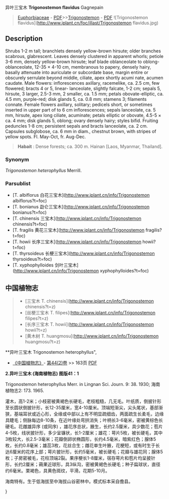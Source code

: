异叶三宝木 **Trigonostemon flavidus** Gagnepain

> [Euphorbiaceae](http://www.iplant.cn/info/Euphorbiaceae?t=foc) - [PDF](http://www.iplant.cn/foc/pdf/Euphorbiaceae.pdf)>>[Trigonostemon](http://www.iplant.cn/info/Trigonostemon?t=foc) - [PDF](http://www.iplant.cn/foc/pdf/Trigonostemon.pdf)
![Trigonostemon flavidus](http://www.iplant.cn/foc/illast/Trigonostemon flavidus.jpg)

## Description

Shrubs 1-2 m tall; branchlets densely yellow-brown hirsute; older branches scabrous, glabrescent. Leaves densely clustered in apparent whorls; petiole 3-6 mm, densely yellow-brown hirsute; leaf blade oblanceolate to oblong-oblanceolate, 12-35 × 4-10 cm, membranous to papery, densely hairy, basally attenuate into auriculate or subcordate base, margin entire or obscurely serrulate beyond middle, ciliate, apex shortly acumi nate, acumen caudate. Male flowers: inflorescences axillary, racemelike, ca. 2.5 cm, few flowered; bracts 4 or 5, linear- lanceolate, slightly falcate, 1-2 cm; sepals 5, hirsute, 3 larger, 2.5-3 mm, 2 smaller, ca. 1.5 mm; petals obovate-elliptic, ca. 4.5 mm, purple-red; disk glands 5, ca. 0.8 mm; stamens 3; filaments connate. Female flowers axillary, solitary; pedicels short, or sometimes inserted in upper part of to 6 cm inflorescences; sepals lanceolate, ca. 5 mm, hirsute, apex long ciliate, acuminate; petals elliptic or obovate, 4.5-5 × ca. 4 mm; disk glands 5, oblong; ovary densely hairy; styles bifid. Fruiting peduncles 1-8 cm; persistent sepals and bracts lanceolate, ca. 2 cm. Capsules subglobose, ca. 6 mm in diam., chestnut brown, with stripes of yellow spots. Fl. May-Oct, fr. Aug-Dec.


> **Habait** : 
> Dense forests; ca. 300 m. Hainan [Laos, Myanmar, Thailand].

### Synonym
*Trigonostemon heterophyllus* Merrill.



### Parsublist

* [T.  albiflorus  白花三宝木](http://www.iplant.cn/info/Trigonostemon albiflorus?t=foc)
* [T.  bonianus  勐仑三宝木](http://www.iplant.cn/info/Trigonostemon bonianus?t=foc)
* [T.  chinensis  三宝木](http://www.iplant.cn/info/Trigonostemon chinensis?t=foc)
* [T.  fragilis  黄花三宝木](http://www.iplant.cn/info/Trigonostemon fragilis?t=foc)
* [T.  howii  长序三宝木](http://www.iplant.cn/info/Trigonostemon howii?t=foc)
* [T.  thyrsoideus  长梗三宝木](http://www.iplant.cn/info/Trigonostemon thyrsoideus?t=foc)
* [T.  xyphophylloides  剑叶三宝木](http://www.iplant.cn/info/Trigonostemon xyphophylloides?t=foc)


## 中国植物志

> * [三宝木  T.  chinensis](http://www.iplant.cn/info/Trigonostemon chinensis?t=z)
> * [丝梗三宝木  T.  filipes](http://www.iplant.cn/info/Trigonostemon filipes?t=z)
> * [长序三宝木  T.  howii](http://www.iplant.cn/info/Trigonostemon howii?t=z)
> * [黄木树  T.  huangmosu](http://www.iplant.cn/info/Trigonostemon huangmosu?t=z)


**异叶三宝木 Trigonostemon heterophyllus",



* [《中国植物志》](http://www.iplant.cn/frps)- [第44(2)卷](http://www.iplant.cn/frps/vol/44(2)) >> 163页 [PDF](http://www.iplant.cn/frps/pdf/44(2)/163a.PDF)


**2.异叶三宝木 (海南植物志) 图版41：1**

Trigonostemon heterophyllus Merr. in Lingnan Sci. Journ. 9: 38. 1930; 海南植物志2: 173. 1965.

灌木，高1-2米；小枝密被黄褐色长硬毛，老枝粗糙，几无毛。叶纸质，倒披针形至长圆状倒披针形，长12-35厘米，宽4-10厘米。顶端短渐尖，尖头尾状，基部渐狭，基端耳状或近心形，全缘或中部以上有不明显疏细齿，两面疏生长柔毛，边缘具睫毛；侧脉每边8-10条，在近叶缘处弯拱消失；叶柄长3-6毫米，密被黄棕色长硬毛。花雌雄异序 (或同序) ，雄花序总状，腋生，长约2.5厘米，具少数花；苞片4-5枚，线状披针形，多少呈镰状，长1-2厘米；雄花：萼片5枚，被长硬毛，其中3枚较大，长2.5-3毫米；花瓣倒卵状椭圆形，长约4.5毫米，暗紫红色；腺体5枚，长约0.8毫米；雄蕊3枚，花丝合生；雌花单生叶腋，花梗短，或有时生于长达6厘米的花序上部；萼片披针形，长约5毫米，被长硬毛；花瓣与雄花同；腺体5枚；子房密被毛，花柱顶端2裂。果序梗长1-8厘米，宿存萼片和苞片均呈披针形，长约2厘米；蒴果近球形，具3纵沟，密被黄褐色长硬毛；种子扁球状，直径约6毫米。栗褐色，具黄色斑纹，平滑。花期5-10月。

海南特有。生于低海拔至中海拔山谷密林中。模式标本采自儋县。



}